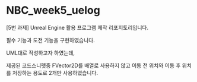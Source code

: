 # NBC_week5_uelog
[5번 과제] Unreal Engine 활용 프로그램 제작 리포지토리입니다.

필수 기능과 도전 기능을 구현하였습니다.

UML대로 작성하고자 하였는데,

제공된 코드스니펫중 FVector2D를 배열로 사용하지 않고 이동 전 위치와 이동 후 위치를 저장하는 용도로 2개만 사용하였습니다.
